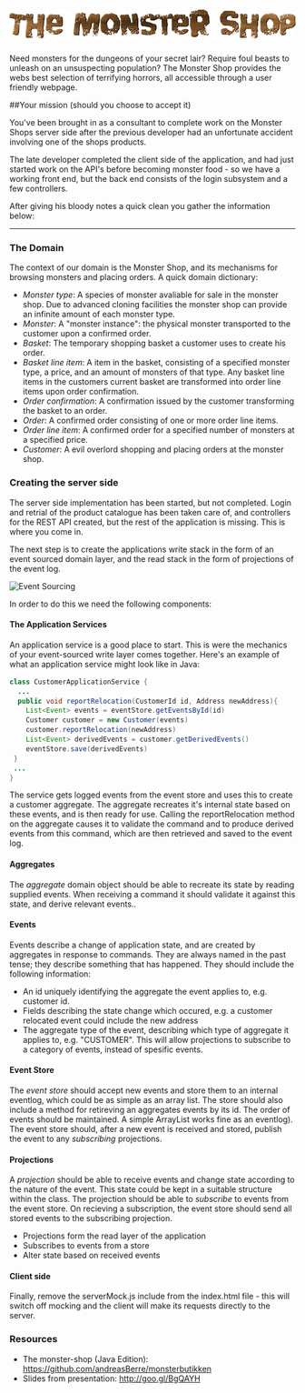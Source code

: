 ![Event Sourcing](src/main/webapp/img/logo.png "The Monster Shop")
================

Need monsters for the dungeons of your secret lair? Require foul beasts to unleash on an unsuspecting population? The Monster Shop provides the webs best selection of terrifying horrors, all accessible through a user friendly webpage.

##Your mission (should you choose to accept it)

You've been brought in as a consultant to complete work on the Monster Shops server side after the previous developer had an unfortunate accident involving one of the shops products.

The late developer completed the client side of the application, and had just started work on the API's before becoming monster food - so we have a working front end, but the back end consists of the login subsystem and a few controllers.

After giving his bloody notes a quick clean you gather the information below:


---------------------------------------


### The Domain

The context of our domain is the Monster Shop, and its mechanisms for browsing monsters and placing orders. A quick domain dictionary:

* _Monster type_: A species of monster avaliable for sale in the monster shop. Due to advanced cloning facilities the monster shop can provide an infinite amount of each monster type.
* _Monster_: A "monster instance": the physical monster transported to the customer upon a confirmed order. 
* _Basket_: The temporary shopping basket a customer uses to create his order. 
* _Basket line item_: A item in the basket, consisting of a specified monster type, a price, and an amount of monsters of that type. Any basket line items in the customers current basket are transformed into order line items upon order confirmation.
* _Order confirmation_: A confirmation issued by the customer transforming the basket to an order.
* _Order_: A confirmed order consisting of one or more order line items.
* _Order line item_: A confirmed order for a specified number of monsters at a specified price.
* _Customer_: A evil overlord shopping and placing orders at the monster shop.


### Creating the server side
The server side implementation has been started, but not completed. Login and retrial of the product catalogue has been taken care of, and controllers for the REST API created, but the rest of the application is missing. This is where you come in.

The next step is to create the applications write stack in the form of an event sourced domain layer, and the read stack in the form of projections of the event log. 

![Event Sourcing](https://www.lucidchart.com/publicSegments/view/5411c5c9-10c0-4272-b0a8-07ea0a009a66/image.png "Event Sourcing")

In order to do this we need the following components:

#### The Application Services
An application service is a good place to start. This is were the mechanics of your event-sourced write layer comes together. Here's an example of what an application service might look like in Java:

```Java
class CustomerApplicationService {
  ...
  public void reportRelocation(CustomerId id, Address newAddress){
	List<Event> events = eventStore.getEventsById(id)
	Customer customer = new Customer(events)
	customer.reportRelocation(newAddress)
	List<Event> derivedEvents = customer.getDerivedEvents()
	eventStore.save(derivedEvents)
 }
 ...
}
```
The service gets logged events from the event store and uses this to create a customer aggregate. The aggregate recreates it's internal state based on these events, and is then ready for use. 
Calling the reportRelocation method on the aggregate causes it to validate the command and to produce derived events from this command, which are then retrieved and saved to the event log.

#### Aggregates
The _aggregate_ domain object should be able to recreate its state by reading supplied events. When receiving a command it should validate it against this state, and derive relevant events..

#### Events
Events describe a change of application state, and are created by aggregates in response to commands. They are always named in the past tense; they describe something that has happened. They should include the following information:
* An id uniquely identifying the aggregate the event applies to, e.g. customer id.
* Fields describing the state change which occured, e.g. a customer relocated event could include the new address
* The aggregate type of the event, describing which type of aggregate it applies to, e.g. "CUSTOMER". This will allow projections to subscribe to a category of events, instead of spesific events.

#### Event Store
The _event store_ should accept new events and store them to an internal eventlog, which could be as simple as an array list. The store should also include a method for retireving an aggregates events by its id. The order of events should be maintained. A simple ArrayList works fine as an eventlog).
The event store should, after a new event is received and stored, publish the event to any _subscribing_ projections.

#### Projections
A _projection_ should be able to receive events and change state according to the nature of the event. This state could be kept in a suitable structure within the class.
The projection should be able to _subscribe_ to events from the event store. On recieving a subscription, the event store should send all stored events to the subscribing projection.
* Projections form the read layer of the application
* Subscribes to events from a store
* Alter state based on received events

#### Client side 
Finally, remove the serverMock.js include from the index.html file - this will switch off mocking and the client will make its requests directly to the server. 

### Resources
* The monster-shop (Java Edition): https://github.com/andreasBerre/monsterbutikken
* Slides from presentation: http://goo.gl/BgQAYH
